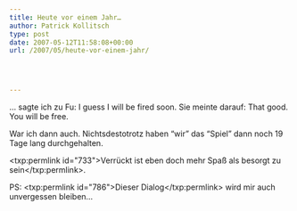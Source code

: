 ```yaml
---
title: Heute vor einem Jahr…
author: Patrick Kollitsch
type: post
date: 2007-05-12T11:58:08+00:00
url: /2007/05/heute-vor-einem-jahr/




---
```

&#8230; sagte ich zu Fu: I guess I will be fired soon. Sie meinte darauf: That good. You will be free. 

War ich dann auch. Nichtsdestotrotz haben &#8220;wir&#8221; das &#8220;Spiel&#8221; dann noch 19 Tage lang durchgehalten. 

<txp:permlink id="733">Verr&uuml;ckt ist eben doch mehr Spa&szlig; als besorgt zu sein</txp:permlink>.

PS: <txp:permlink id="786">Dieser Dialog</txp:permlink> wird mir auch unvergessen bleiben&#8230;